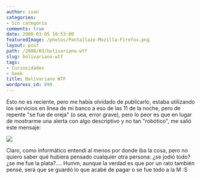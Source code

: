 ```yaml
---
author: ivan
categories:
- Sin categoría
comments: true
date: 2008-03-05 10:53:00
featuredImage: /photos/Pantallazo-Mozilla-Firefox.png
layout: post
path: /2008/03/bolivariano-wtf
slug: bolivariano-wtf
tags:
- Curiosidades
- Geek
title: Bolivariano WTF
wordpress_id: 899
---
```


Esto no es reciente, pero me había olvidado de publicarlo, estaba utilizando los servicios en línea de mi banco a eso de las 11 de la noche, pero de repente "se fue de oreja" (o sea, error grave), pero lo peor es que en lugar de mostrarme una alerta con algo descriptivo y no tan "robótico", me salió este mensaje:

[![](/photos/Pantallazo-Mozilla-Firefox.png)](https://4.bp.blogspot.com/_T2UWuNJg3dQ/R85Ev1Q8d2I/AAAAAAAAAWs/NvzuV6O4ufo/s1600-h/Pantallazo+-+Mozilla+Firefox.png)

Claro, como informático entendí al menos por donde iba la cosa, pero no quiero saber qué hubiera pensado cualquier otra persona: ¿se jodió todo? ¿se me fue la plata?.... Humm, aunque la verdad es que por un rato también pensé, será que se guardó lo que acabé de pagar o se fue todo a la M :S
